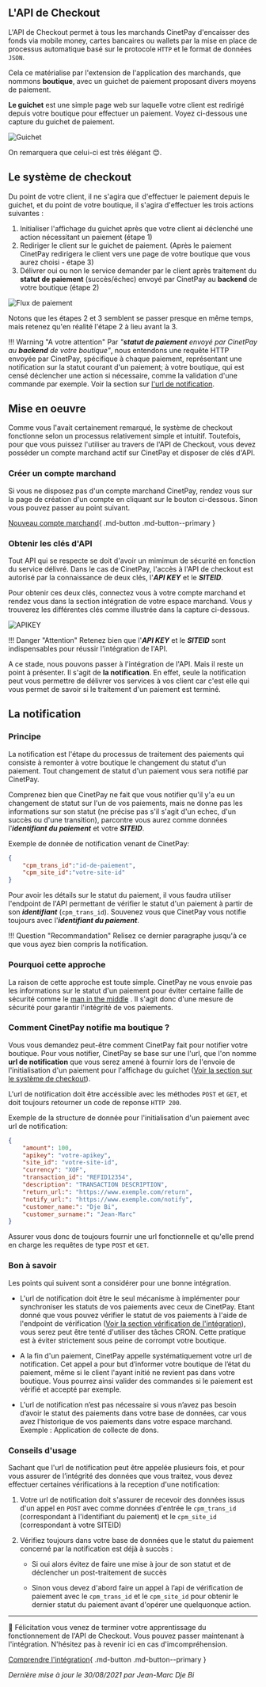 ## L'API de Checkout

L'API de Checkout permet à tous les marchands CinetPay d'encaisser des fonds via mobile money, cartes bancaires ou wallets par la mise en place de processus automatique basé sur le protocole `HTTP` et le format de données `JSON`. 

Cela ce matérialise par l'extension de l'application des marchands, que nommons **boutique**, avec un guichet de paiement proposant divers moyens de paiement. 

**Le guichet** est une simple page web sur laquelle votre client est redirigé depuis votre boutique pour effectuer un paiement. Voyez ci-dessous une capture du guichet de paiement.

![Guichet](img/guichet.png)

On remarquera que celui-ci est très élégant 😊.

## Le système de checkout

Du point de votre client, il ne s'agira que d'effectuer le paiement depuis le guichet, et du point de votre boutique, il s'agira d'effectuer les trois actions suivantes :

1. Initialiser l'affichage du guichet après que votre client ai déclenché une action nécessitant un paiement (étape 1)
2. Rediriger le client sur le guichet de paiement. (Après le paiement CinetPay redirigera le client vers une page de votre boutique que vous aurez choisi - étape 3)
3. Délivrer oui ou non le service demander par le client après traitement du **statut de paiement** (succès/échec) envoyé par CinetPay au **backend** de votre boutique (étape 2)

![Flux de paiement](img/flux_paiement.webp)

Notons que les étapes 2 et 3 semblent se passer presque en même temps, mais retenez qu'en réalité l'étape 2 à lieu avant la 3.

!!! Warning "A votre attention"
        Par *"**statut de paiement** envoyé par CinetPay au **backend** de votre boutique"*, nous entendons une requête HTTP envoyée par CinetPay, spécifique à chaque paiement, représentant une notification sur la statut courant d'un paiement; à votre boutique, qui est censé déclencher une action si nécessaire, comme la validation d'une commande par exemple. Voir la section sur [l'url de notification](#la-notification).

## Mise en oeuvre

Comme vous l'avait certainement remarqué, le système de checkout fonctionne selon un processus relativement simple et intuitif. Toutefois, pour que vous puissez l'utiliser au travers de l'API de Checkout, vous devez posséder un compte marchand actif sur CinetPay et disposer de clés d'API.

### Créer un compte marchand

Si vous ne disposez pas d'un compte marchand CinetPay, rendez vous sur la page de création d'un compte en cliquant sur le bouton ci-dessous. Sinon vous pouvez passer au point suivant.

[Nouveau compte marchand](https://app.cinetpay.com/signup/emailvalidation){ .md-button .md-button--primary }

### Obtenir les clés d'API

Tout API qui se respecte se doit d'avoir un mimimun de sécurité en fonction du service délivré. Dans le cas de CinetPay, l'accès à l'API de checkout est autorisé par la connaissance de deux clés, l'***API KEY*** et le ***SITEID***.

Pour obtenir ces deux clés, connectez vous à votre compte marchand et rendez vous dans la section intégration de votre espace marchand. Vous y trouverez les différentes clés comme illustrée dans la capture ci-dessous.

![APIKEY](img/integration2.png)

!!! Danger "Attention"
        Retenez bien que l'***API KEY*** et le ***SITEID*** sont indispensables pour réussir l'intégration de l'API.

A ce stade, nous pouvons passer à l'intégration de l'API. Mais il reste un point à présenter. Il s'agit de **la notification**. En effet, seule la notification peut vous permettre de délivrer vos services à vos client car c'est elle qui vous permet de savoir si le traitement d'un paiement est terminé.

## La notification

### Principe

La notification est l'étape du processus de traitement des paiements qui consiste à remonter à votre boutique le changement du statut d'un paiement. Tout changement de statut d'un paiement vous sera notifié par CinetPay.

Comprenez bien que CinetPay ne fait que vous notifier qu'il y'a eu un changement de statut sur l'un de vos paiements, mais ne donne pas les informations sur son statut (ne précise pas s'il s'agit d'un echec, d'un succès ou d'une transition), parcontre vous aurez comme données l'***identifiant du paiement*** et votre ***SITEID***. 

Exemple de donnée de notification venant de CinetPay:

``` json hl_lines="2"
{
    "cpm_trans_id":"id-de-paiement",
    "cpm_site_id":"votre-site-id"
}
```

Pour avoir les détails sur le statut du paiement, il vous faudra utiliser l'endpoint de l'API permettant de vérifier le statut d'un paiement à partir de son ***identifiant*** (```cpm_trans_id```). Souvenez vous que CinetPay vous notifie toujours avec l'***identifiant du paiement***.

!!! Question "Recommandation"
        Relisez ce dernier paragraphe jusqu'à ce que vous ayez bien compris la notification.

### Pourquoi cette approche

La raison de cette approche est toute simple. CinetPay ne vous envoie pas les informations sur le statut d'un paiement pour  éviter certaine faille de sécurité comme le [man in the middle](https://fr.wikipedia.org/wiki/Attaque_de_l'homme_du_milieu) . Il s'agit donc d'une mesure de sécurité pour garantir l'intégrité de vos paiements.

### Comment CinetPay notifie ma boutique ?

Vous vous demandez peut-être comment CinetPay fait pour notifier votre boutique. Pour vous notifier, CinetPay se base sur une l'url, que l'on nomme **url de notification** que vous serez amené à fournir lors de l'envoie de l'initialisation d'un paiement pour l'affichage du guichet ([Voir la section sur le système de checkout](#le-systeme-de-checkout)). 

L'url de notification doit être accéssible avec les méthodes `POST` et `GET`, et doit toujours retourner un code de reponse `HTTP 200`.

Exemple de la structure de donnée pour l'initialisation d'un paiement avec url de notification:

``` json hl_lines="9"
{
    "amount": 100,
    "apikey": "votre-apikey",
    "site_id": "votre-site-id",
    "currency": "XOF",
    "transaction_id": "REFID12354",
    "description": "TRANSACTION DESCRIPTION",
    "return_url:": "https://www.exemple.com/return",
    "notify_url:": "https://www.exemple.com/notify",
    "customer_name:": "Dje Bi",
    "customer_surname:": "Jean-Marc"
}
```

Assurer vous donc de toujours fournir une url fonctionnelle et qu'elle prend en charge les requêtes de type `POST` et `GET`.

### Bon à savoir

Les points qui suivent sont a considérer pour une bonne intégration.

- L'url de notification doit être le seul mécanisme à implémenter pour synchroniser les statuts de vos paiements avec ceux de CinetPay. Etant donné que vous pouvez vérifier le statut de vos paiements à l'aide de l'endpoint de vérification ([Voir la section vérification de l'intégration](/integration/#verification-dun-paiement)), vous serez peut être tenté d'utiliser des tâches CRON. Cette pratique est à éviter strictement sous peine de corrompt votre boutique.

- A la fin d'un paiement, CinetPay appelle systématiquement votre url de notification. Cet appel a pour but d’informer votre boutique de l’état du paiement, même si le client l'ayant initié ne revient pas dans votre boutique. Vous pourrez ainsi valider des commandes si le paiement est vérifié et accepté par exemple.

- L'url de notification n’est pas nécessaire si vous n’avez pas besoin d’avoir le statut des paiements dans votre base de données, car vous avez l'historique de vos paiements dans votre espace marchand. Exemple : Application de collecte de dons.

### Conseils d'usage

Sachant que l'url de notification peut être appelée plusieurs fois, et pour vous assurer de l’intégrité des données que vous traitez, vous devez effectuer certaines vérifications à la reception d'une notification:

1. Votre url de notification doit s'assurer de recevoir des données issus d'un appel en `POST` avec comme données d'entrée le `cpm_trans_id` (correspondant à l'identifiant du paiement) et le `cpm_site_id` (correspondant à votre SITEID)

2. Vérifiez toujours dans votre base de données que le statut du paiement concerné par la notification est déjà à succès :

    - Si oui alors évitez de faire une mise à jour de son statut et de déclencher un post-traitement de succès

    - Sinon vous devez d'abord faire un appel à l’api de vérification de paiement avec le `cpm_trans_id` et le `cpm_site_id` pour obtenir le dernier statut du paiement avant d'opérer une quelquonque action.

---


🎉 Félicitation vous venez de terminer votre apprentissage du fonctionnement de l'API de Checkout. Vous pouvez passer maintenant à l'intégration. N'hésitez pas à revenir ici en cas d'imcompréhension.

[Comprendre l'intégration](/integration){ .md-button .md-button--primary }

*Dernière mise à jour le 30/08/2021 par Jean-Marc Dje Bi*

